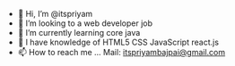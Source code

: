 - 👋 Hi, I’m @itspriyam
- 👀 I’m looking to a web developer job 
- 🌱 I’m currently learning core java
- 💞️ I have knowledge of HTML5 CSS JavaScript react.js
- 📫 How to reach me ...
     Mail: itspriyambajpai@gmail.com


